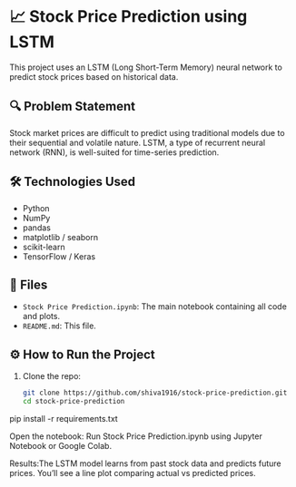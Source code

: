 # 📈 Stock Price Prediction using LSTM

This project uses an LSTM (Long Short-Term Memory) neural network to predict stock prices based on historical data.

## 🔍 Problem Statement

Stock market prices are difficult to predict using traditional models due to their sequential and volatile nature. LSTM, a type of recurrent neural network (RNN), is well-suited for time-series prediction.

## 🛠️ Technologies Used

- Python
- NumPy
- pandas
- matplotlib / seaborn
- scikit-learn
- TensorFlow / Keras

## 📁 Files

- `Stock Price Prediction.ipynb`: The main notebook containing all code and plots.
- `README.md`: This file.

## ⚙️ How to Run the Project

1. Clone the repo:
   ```bash
   git clone https://github.com/shiva1916/stock-price-prediction.git
   cd stock-price-prediction
 pip install -r requirements.txt
 
 Open the notebook: Run Stock Price Prediction.ipynb using Jupyter Notebook or Google Colab.

Results:The LSTM model learns from past stock data and predicts future prices. 
You’ll see a line plot comparing actual vs predicted prices.






















 
